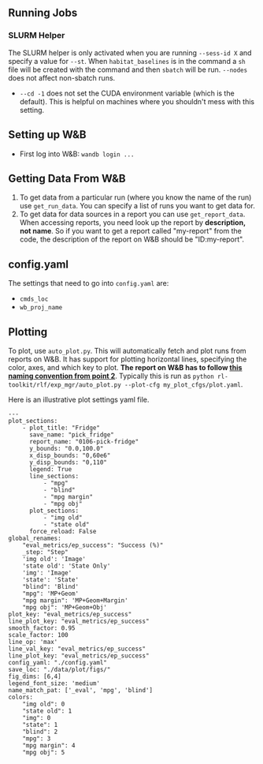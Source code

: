 ## Running Jobs
### SLURM Helper
The SLURM helper is only activated when you are running `--sess-id X` and
specify a value for `--st`. When `habitat_baselines` is in the command a
`sh` file will be created with the command and then `sbatch` will be run.
`--nodes` does not affect non-sbatch runs. 

- `--cd -1` does not set the CUDA environment variable (which is the default). This is helpful on
  machines where you shouldn't mess with this setting. 

## Setting up W&B
- First log into W&B: `wandb login ...`


## Getting Data From W&B
1. To get data from a particular run (where you know the name of the run) use
  `get_run_data`. You can specify a list of runs you want to get data for. 
2. To get data for data sources in a report you can use `get_report_data`. When accessing reports, you need look up the report by **description, not name**. So if you want to get a report called "my-report" from the code, the description of the report on W&B should be "ID:my-report". 

## config.yaml
The settings that need to go into `config.yaml` are:
- `cmds_loc`
- `wb_proj_name`

## Plotting 
To plot, use `auto_plot.py`. This will automatically fetch and plot runs from reports on W&B. It has support for plotting horizontal lines, specifying the color, axes, and which key to plot. **The report on W&B has to follow [this naming convention from point 2](https://github.com/ASzot/rl-toolkit/tree/master/rlf/exp_mgr#getting-data-from-wb)**. Typically this is run as `python rl-toolkit/rlf/exp_mgr/auto_plot.py --plot-cfg my_plot_cfgs/plot.yaml`. 

Here is an illustrative plot settings yaml file. 

```
---
plot_sections:
    - plot_title: "Fridge"
      save_name: "pick_fridge"
      report_name: "0106-pick-fridge"
      y_bounds: "0.0,100.0"
      x_disp_bounds: "0,60e6"
      y_disp_bounds: "0,110"
      legend: True
      line_sections:
          - "mpg"
          - "blind"
          - "mpg margin"
          - "mpg obj"
      plot_sections:
          - "img old"
          - "state old"
      force_reload: False
global_renames: 
    "eval_metrics/ep_success": "Success (%)"
    _step: "Step"
    'img old': 'Image'
    'state old': 'State Only'
    'img': 'Image'
    'state': 'State'
    "blind": 'Blind'
    "mpg": 'MP+Geom'
    "mpg margin": 'MP+Geom+Margin'
    "mpg obj": 'MP+Geom+Obj'
plot_key: "eval_metrics/ep_success"
line_plot_key: "eval_metrics/ep_success"
smooth_factor: 0.95
scale_factor: 100
line_op: 'max'
line_val_key: "eval_metrics/ep_success"
line_plot_key: "eval_metrics/ep_success"
config_yaml: "./config.yaml"
save_loc: "./data/plot/figs/"
fig_dims: [6,4]
legend_font_size: 'medium'
name_match_pat: ['_eval', 'mpg', 'blind']
colors:
    "img old": 0 
    "state old": 1
    "img": 0 
    "state": 1
    "blind": 2
    "mpg": 3
    "mpg margin": 4
    "mpg obj": 5
```

